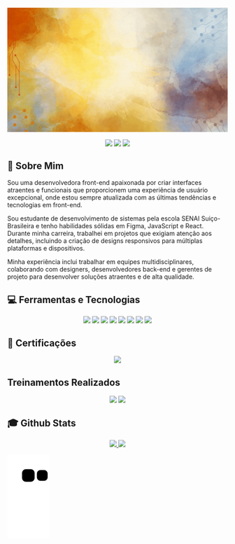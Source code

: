 <img src="https://github.com/LiihDev/Liihdev/blob/main/LIZA%20FRAN%C3%87A.gif" target="_blank](https://github.com/NathalyFerreiraF/NathalyFerreiraF/blob/main/Nath.gif)"></a><br>
<div align="center">
<a href="https://instagram.com/nathy_ferreiraf" target="_blank"><img src="https://img.shields.io/badge/-Instagram-%23E4405F?style=for-the-badge&logo=instagram&logoColor=white" target="_blank"></a>
<a href = "mailto:nathalyfonsecaf@gmail.com"><img src="https://img.shields.io/badge/Gmail-D14836?style=for-the-badge&logo=gmail&logoColor=white" target="_blank"></a>
<a href="https://www.linkedin.com/in/nathaly-ferreira-90073921b/" target="_blank"><img src="https://img.shields.io/badge/-LinkedIn-%230077B5?style=for-the-badge&logo=linkedin&logoColor=white" target="_blank"></a> </div>

## :raising_hand: Sobre Mim

Sou uma desenvolvedora front-end apaixonada por criar interfaces atraentes e funcionais que proporcionem uma experiência de usuário excepcional, onde estou sempre atualizada com as últimas tendências e tecnologias em front-end.

Sou estudante de desenvolvimento de sistemas pela escola SENAI Suiço-Brasileira e tenho habilidades sólidas em Figma, JavaScript e React. Durante minha carreira, trabalhei em projetos que exigiam atenção aos detalhes, incluindo a criação de designs responsivos para múltiplas plataformas e dispositivos.

Minha experiência inclui trabalhar em equipes multidisciplinares, colaborando com designers, desenvolvedores back-end e gerentes de projeto para desenvolver soluções atraentes e de alta qualidade. 
<br>
 
## 💻 Ferramentas e Tecnologias
<div align="center">
<img src="https://img.shields.io/badge/CSS3-d02f2f?style=for-the-badge&logo=css3&logoColor=white" target="_blank"></a>
<img src="https://img.shields.io/badge/Git-d0572f?style=for-the-badge&logo=git&logoColor=white"></a>
<img src="https://img.shields.io/badge/Github-d0802f?style=for-the-badge&logo=github&logoColor=white" target="_blank"></a>
<img src="https://img.shields.io/badge/HTML5-d0a82f?style=for-the-badge&logo=html5&logoColor=white" target="_blank"></a>
<img src="https://img.shields.io/badge/JavaScript-d0d02f?style=for-the-badge&logo=javascript&logoColor=black" target="_blank"></a>
<img src="https://img.shields.io/badge/Canva-a8d02f?style=for-the-badge&logo=canva&logoColor=black" target="_blank"></a>
<img src="https://img.shields.io/badge/figma-2fd0d0?style=for-the-badge&logo=figma&logoColor=white" target="_blank"></a>
<img src="https://img.shields.io/badge/Trello-2fa8d0?style=for-the-badge&logo=Trello&logoColor=white" target="_blank"></a>
</div>

## 🚀 Certificações
<div align="center">
<img src="https://img.shields.io/badge/AI900-2f2fd0?style=for-the-badge&logo=microsoftazure&logoColor=white" target="_blank"></a>
</div>

## Treinamentos Realizados
<div align="center">
<img src="https://img.shields.io/badge/AWS-802fd0?style=for-the-badge&logo=amazon-aws&logoColor=white" target="_blank"></a>
<img src="https://img.shields.io/badge/AI900-a82fd0?style=for-the-badge&logo=microsoftazure&logoColor=white" target="_blank"></a>
</div>



## :mortar_board: Github Stats
<div align="center">
<a href="https://github.com/NathalyFerreiraF">
<img height="180em" src="https://github-readme-stats.vercel.app/api?username=NathalyFerreiraF&show_icons=true&theme=dracula&include_all_commits=true&count_private=true"/>
<img height="180em" src="https://github-readme-stats.vercel.app/api/top-langs/?username=NathalyFerreiraF&layout=compact&langs_count=7&theme=dracula"/>
</div>
  
![Snake animation](https://github.com/LiihDev/LiihDev/blob/output/github-contribution-grid-snake.svg)
